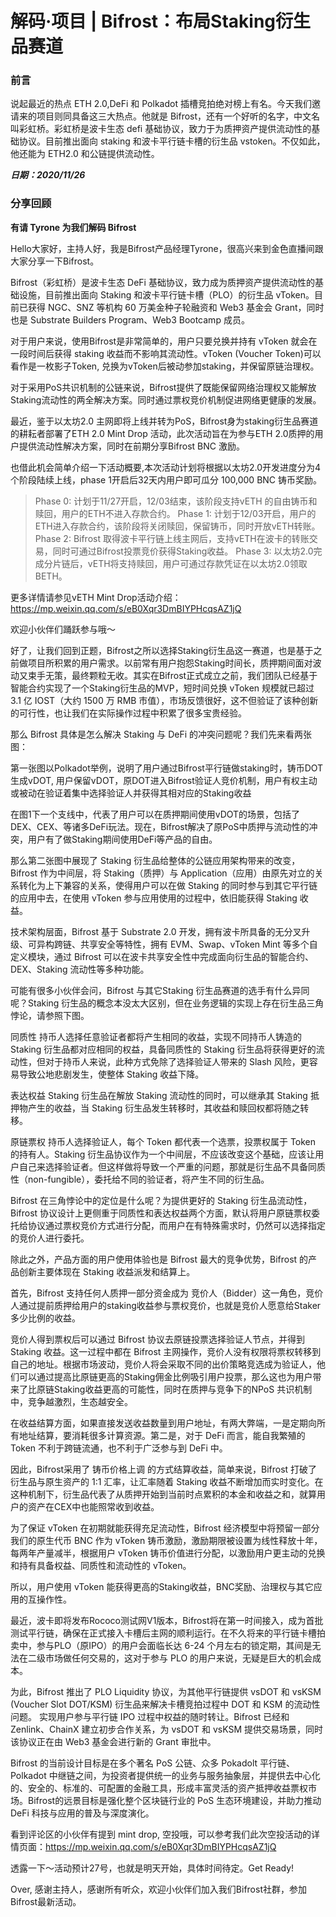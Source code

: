 # 解码·项目 | Bifrost：布局Staking衍生品赛道

### 前言

说起最近的热点 ETH 2.0,DeFi 和 Polkadot 插槽竞拍绝对榜上有名。今天我们邀请来的项目则同具备这三大热点。他就是 Bifrost，还有一个好听的名字，中文名叫彩虹桥。彩虹桥是波卡生态 defi 基础协议，致力于为质押资产提供流动性的基础协议。目前推出面向 staking 和波卡平行链卡槽的衍生品 vstoken。不仅如此，他还能为 ETH2.0 和公链提供流动性。

***日期：2020/11/26***

### 分享回顾

**有请 Tyrone 为我们解码 Bifrost**

Hello大家好，主持人好，我是Bifrost产品经理Tyrone，很高兴来到金色直播间跟大家分享一下Bifrost。

Bifrost（彩虹桥）是波卡生态 DeFi 基础协议，致力成为质押资产提供流动性的基础设施，目前推出面向 Staking 和波卡平行链卡槽（PLO）的衍生品 vToken。目前已获得 NGC、SNZ 等机构 60 万美金种子轮融资和 Web3 基金会 Grant，同时也是 Substrate Builders Program、Web3 Bootcamp 成员。

对于用户来说，使用Bifrost是非常简单的，用户只要兑换并持有 vToken 就会在一段时间后获得 staking 收益而不影响其流动性。vToken (Voucher Token)可以看作是一枚影子Token, 兑换为vToken后被动参加staking，并保留原链治理权。

对于采用PoS共识机制的公链来说，Bifrost提供了既能保留网络治理权又能解放Staking流动性的两全解决方案。同时通过票权竞价机制促进网络更健康的发展。

最近，鉴于以太坊2.0 主网即将上线并转为PoS，Bifrost身为staking衍生品赛道的耕耘者部署了ETH 2.0 Mint Drop 活动，此次活动旨在为参与ETH 2.0质押的用户提供流动性解决方案，同时在前期分享Bifrost BNC 激励。

也借此机会简单介绍一下活动概要,本次活动计划将根据以太坊2.0开发进度分为4个阶段陆续上线，phase 1开启后32天内用户即可瓜分 100,000 BNC 铸币奖励。
> Phase 0: 计划于11/27开启，12/03结束，该阶段支持vETH 的自由铸币和赎回，用户的ETH不进入存款合约。 Phase 1: 计划于12/03开启，用户的ETH进入存款合约，该阶段将关闭赎回，保留铸币，同时开放vETH转账。 Phase 2: Bifrost 取得波卡平行链上线主网后，支持vETH在波卡的转账交易，同时可通过Bifrost投票竞价获得Staking收益。 Phase 3: 以太坊2.0完成分片链后，vETH将支持赎回，用户可通过存款凭证在以太坊2.0领取BETH。

更多详情请参见vETH Mint Drop活动介绍： https://mp.weixin.qq.com/s/eB0Xqr3DmBIYPHcqsAZ1jQ

欢迎小伙伴们踊跃参与哦～

好了，让我们回到正题，Bifrost之所以选择Staking衍生品这一赛道，也是基于之前做项目所积累的用户需求。以前常有用户抱怨Staking时间长，质押期间面对波动又束手无策，最终颗粒无收。其实在Bifrost正式成立之前，我们团队已经基于智能合约实现了一个Staking衍生品的MVP，短时间兑换 vToken 规模就已超过 3.1 亿 IOST（大约 1500 万 RMB 市值），市场反馈很好，这不但验证了该种创新的可行性，也让我们在实际操作过程中积累了很多宝贵经验。

那么 Bifrost 具体是怎么解决 Staking 与 DeFi 的冲突问题呢？我们先来看两张图：

第一张图以Polkadot举例，说明了用户通过Bifrost平行链做staking时，铸币DOT生成vDOT, 用户保留vDOT，原DOT进入Bifrost验证人竞价机制，用户有权主动或被动在验证着集中选择验证人并获得其相对应的Staking收益

在图1下一个支线中，代表了用户可以在质押期间使用vDOT的场景，包括了DEX、CEX、等诸多DeFi玩法。现在，Bifrost解决了原PoS中质押与流动性的冲突，用户有了做Staking期间使用DeFi等产品的自由。

那么第二张图中展现了 Staking 衍生品给整体的公链应用架构带来的改变，Bifrost 作为中间层，将 Staking（质押）与 Application（应用）由原先对立的关系转化为上下兼容的关系，使得用户可以在做 Staking 的同时参与到其它平行链的应用中去，在使用 vToken 参与应用使用的过程中，依旧能获得 Staking 收益。

技术架构层面，Bifrost 基于 Substrate 2.0 开发，拥有波卡所具备的无分叉升级、可异构跨链、共享安全等特性，拥有 EVM、Swap、vToken Mint 等多个自定义模块，通过 Bifrost 可以在波卡共享安全性中完成面向衍生品的智能合约、DEX、Staking 流动性等多种功能。

可能有很多小伙伴会问，Bifrost 与其它Staking 衍生品赛道的选手有什么异同呢？Staking 衍生品的概念本没太大区别，但在业务逻辑的实现上存在衍生品三角悖论，请参照下图。

同质性 持币人选择任意验证者都将产生相同的收益，实现不同持币人铸造的 Staking 衍生品都对应相同的权益，具备同质性的 Staking 衍生品将获得更好的流动性，但对于持币人来说，此种方式免除了选择验证人带来的 Slash 风险，更容易导致公地悲剧发生，使整体 Staking 收益下降。

表达权益 Staking 衍生品在解放 Staking 流动性的同时，可以继承其 Staking 抵押物产生的收益，当 Staking 衍生品发生转移时，其收益和赎回权都将随之转移。

原链票权 持币人选择验证人，每个 Token 都代表一个选票，投票权属于 Token 的持有人。Staking 衍生品协议作为一个中间层，不应该改变这个基础，应该让用户自己来选择验证者。但这样做将导致一个严重的问题，那就是衍生品不具备同质性（non-fungible），委托给不同的验证者，将产生不同的衍生品。

Bifrost 在三角悖论中的定位是什么呢？为提供更好的 Staking 衍生品流动性，Bifrost 协议设计上更侧重于同质性和表达权益两个方面，默认将用户原链票权委托给协议通过票权竞价方式进行分配，而用户在有特殊需求时，仍然可以选择指定的竞价人进行委托。

除此之外，产品方面的用户使用体验也是 Bifrost 最大的竞争优势，Bifrost 的产品创新主要体现在 Staking 收益派发和结算上。

首先，Bifrost 支持任何人质押一部分资金成为 竞价人（Bidder）这一角色，竞价人通过提前质押给用户的staking收益参与票权竞价，也就是竞价人愿意给Staker多少比例的收益。

竞价人得到票权后可以通过 Bifrost 协议去原链投票选择验证人节点，并得到 Staking 收益。这一过程中都在 Bifrost 主网操作，竞价人没有权限将票权转移到自己的地址。根据市场波动，竞价人将会采取不同的出价策略竞选成为验证人，他们可以通过提高比原链更高的Staking佣金比例吸引用户投票，那么这也为用户带来了比原链Staking收益更高的可能性，同时在质押与竞争下的NPoS 共识机制中，竞争越激烈，生态越安全。

在收益结算方面，如果直接发送收益数量到用户地址，有两大弊端，一是定期向所有地址结算，要消耗很多计算资源。第二是，对于 DeFi 而言，能自我繁殖的 Token 不利于跨链流通，也不利于广泛参与到 DeFi 中。

因此，Bifrost采用了 铸币价格上调 的方式结算收益，简单来说，Bifrost 打破了衍生品与原生资产的 1:1 汇率，让汇率随着 Staking 收益不断增加而实时变化。在这种机制下，衍生品代表了从质押开始到当前时点累积的本金和收益之和，就算用户的资产在CEX中也能照常收到收益。

为了保证 vToken 在初期就能获得充足流动性，Bifrost 经济模型中将预留一部分我们的原生代币 BNC 作为 vToken 铸币激励，激励期限被设置为线性释放十年，每两年产量减半，根据用户 vToken 铸币价值进行分配，以激励用户更主动的兑换和持有具备权益、同质性和流动性的 vToken。

所以，用户使用 vToken 能获得更高的Staking收益，BNC奖励、治理权与其它应用的互操作性。

最近，波卡即将发布Rococo测试网V1版本，Bifrost将在第一时间接入，成为首批测试平行链，确保在正式接入卡槽后主网的顺利运行。在不久将来的平行链卡槽拍卖中，参与PLO（原IPO）的用户会面临长达 6-24 个月左右的锁定期，其间是无法在二级市场做任何交易的，这对于参与 PLO 的用户来说，无疑是巨大的机会成本。

为此，Bifrost 推出了 PLO Liquidity 协议，为其他平行链提供 vsDOT 和 vsKSM (Voucher Slot DOT/KSM) 衍生品来解决卡槽竞拍过程中 DOT 和 KSM 的流动性问题。 实现用户参与平行链 IPO 过程中权益的随时转让。Bifrost 已经和 Zenlink、ChainX 建立初步合作关系，为 vsDOT 和 vsKSM 提供交易场景，同时该协议正在由 Web3 基金会进行新的 Grant 审批中。

Bifrost 的当前设计目标是在多个著名 PoS 公链、众多 Pokadolt 平行链、Polkadot 中继链之间，为投资者提供统一的业务与服务抽象层，并提供去中心化的、安全的、标准的、可配置的金融工具，形成丰富灵活的资产抵押收益票权市场。Bifrost的远景目标是强化整个区块链行业的 PoS 生态环境建设，并助力推动 DeFi 科技与应用的普及与深度演化。

看到评论区的小伙伴有提到 mint drop, 空投哦，可以参考我们此次空投活动的详情页面：https://mp.weixin.qq.com/s/eB0Xqr3DmBIYPHcqsAZ1jQ

透露一下～活动预计27号，也就是明天开始，具体时间待定。Get Ready!

Over, 感谢主持人，感谢所有听众，欢迎小伙伴们加入我们Bifrost社群，参加Bifrost最新活动。















